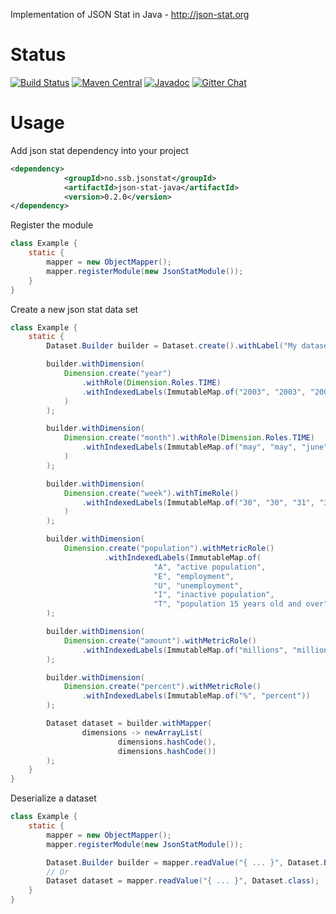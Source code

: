 Implementation of JSON Stat in Java - http://json-stat.org


Status
======

[![Build Status](https://travis-ci.org/statisticsnorway/json-stat.java.svg?branch=master)](https://travis-ci.org/statisticsnorway/json-stat.java)
[![Maven Central](https://maven-badges.herokuapp.com/maven-central/no.ssb.jsonstat/json-stat-java/badge.svg)](https://maven-badges.herokuapp.com/maven-central/no.ssb.jsonstat/json-stat-java)
[![Javadoc](https://javadoc-emblem.rhcloud.com/doc/no.ssb.jsonstat/json-stat-java/badge.svg)](http://www.javadoc.io/doc/no.ssb.jsonstat/json-stat-java)
[![Gitter Chat](https://img.shields.io/gitter/room/nwjs/nw.js.svg)](https://gitter.im/json-stat-java/Lobby)

Usage
=====

Add json stat dependency into your project

````xml
<dependency>
            <groupId>no.ssb.jsonstat</groupId>
            <artifactId>json-stat-java</artifactId>
            <version>0.2.0</version>
</dependency>
````

Register the module
````java
class Example {
    static {
        mapper = new ObjectMapper();
        mapper.registerModule(new JsonStatModule());
    }
}
````
Create a new json stat data set


````java
class Example {
    static {
        Dataset.Builder builder = Dataset.create().withLabel("My dataset");

        builder.withDimension(
            Dimension.create("year")
                .withRole(Dimension.Roles.TIME)
                .withIndexedLabels(ImmutableMap.of("2003", "2003", "2004", "2004", "2005", "2005")
            )
        );

        builder.withDimension(
            Dimension.create("month").withRole(Dimension.Roles.TIME)
                .withIndexedLabels(ImmutableMap.of("may", "may", "june", "june", "july", "july")
            )
        );

        builder.withDimension(
            Dimension.create("week").withTimeRole()
                .withIndexedLabels(ImmutableMap.of("30", "30", "31", "31", "32", "32")
            )
        );

        builder.withDimension(
            Dimension.create("population").withMetricRole()
                     .withIndexedLabels(ImmutableMap.of(
                                "A", "active population",
                                "E", "employment",
                                "U", "unemployment",
                                "I", "inactive population",
                                "T", "population 15 years old and over"))
        );

        builder.withDimension(
            Dimension.create("amount").withMetricRole()
                .withIndexedLabels(ImmutableMap.of("millions", "millions"))
        );

        builder.withDimension(
            Dimension.create("percent").withMetricRole()
                .withIndexedLabels(ImmutableMap.of("%", "percent"))
        );

        Dataset dataset = builder.withMapper(
                dimensions -> newArrayList(
                        dimensions.hashCode(),
                        dimensions.hashCode())
        );
    }
}

````

Deserialize a dataset 

````java
class Example {
    static {
        mapper = new ObjectMapper();
        mapper.registerModule(new JsonStatModule());

        Dataset.Builder builder = mapper.readValue("{ ... }", Dataset.Builder.class);
        // Or
        Dataset dataset = mapper.readValue("{ ... }", Dataset.class);
    }
}
````


